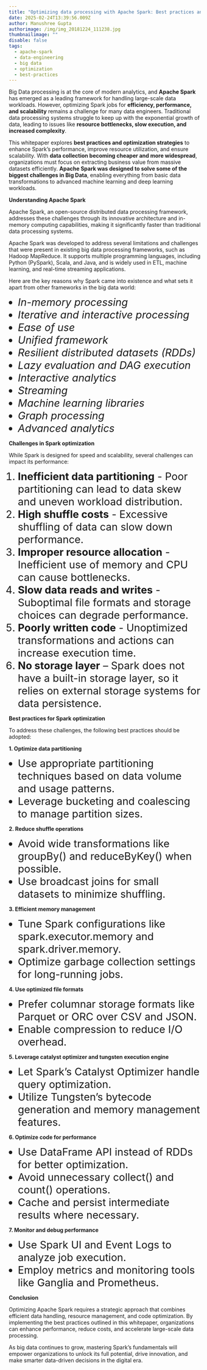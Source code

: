 ```yaml
---
title: "Optimizing data processing with Apache Spark: Best practices and strategies"
date: 2025-02-24T13:39:56.009Z
author: Manushree Gupta
authorimage: /img/img_20181224_111238.jpg
thumbnailimage: ""
disable: false
tags:
  - apache-spark
  - data-engineering
  - big data
  - optimization
  - best-practices
---
```

<style> li { font-size: 27px; line-height: 33px; max-width: none; } </style>

Big Data processing is at the core of modern analytics, and **Apache Spark** has emerged as a leading framework for handling large-scale data workloads. However, optimizing Spark jobs for **efficiency, performance, and scalability** remains a challenge for many data engineers. Traditional data processing systems struggle to keep up with the exponential growth of data, leading to issues like **resource bottlenecks, slow execution, and increased complexity**.

This whitepaper explores **best practices and optimization strategies** to enhance Spark’s performance, improve resource utilization, and ensure scalability. With **data collection becoming cheaper and more widespread**, organizations must focus on extracting business value from massive datasets efficiently. **Apache Spark was designed to solve some of the biggest challenges in Big Data**, enabling everything from basic data transformations to advanced machine learning and deep learning workloads.

**Understanding Apache Spark**

Apache Spark, an open-source distributed data processing framework, addresses these challenges through its innovative architecture and in-memory computing capabilities, making it significantly faster than traditional data processing systems.

Apache Spark was developed to address several limitations and challenges that were present in existing big data processing frameworks, such as Hadoop MapReduce. It supports multiple programming languages, including Python (PySpark), Scala, and Java, and is widely used in ETL, machine learning, and real-time streaming applications. 

Here are the key reasons why Spark came into existence and what sets it apart from other frameworks in the big data world:

* *In-memory processing*
* *Iterative and interactive processing*
* *Ease of use*
* *Unified framework*
* *Resilient distributed datasets (RDDs)*
* *Lazy evaluation and DAG execution*
* *Interactive analytics*
* *Streaming*
* *Machine learning libraries*
* *Graph processing*
* *Advanced analytics*

**Challenges in Spark optimization**

While Spark is designed for speed and scalability, several challenges can impact its performance:

1. **Inefficient data partitioning** - Poor partitioning can lead to data skew and uneven workload distribution.
2. **High shuffle costs** - Excessive shuffling of data can slow down performance.
3. **Improper resource allocation** - Inefficient use of memory and CPU can cause bottlenecks.
4. **Slow data reads and writes** - Suboptimal file formats and storage choices can degrade performance.
5. **Poorly written code** - Unoptimized transformations and actions can increase execution time.
6. **No storage layer** – Spark does not have a built-in storage layer, so it relies on external storage systems for data persistence.

**Best practices for Spark optimization**

To address these challenges, the following best practices should be adopted:

**1. Optimize data partitioning**

* Use appropriate partitioning techniques based on data volume and usage patterns.
* Leverage bucketing and coalescing to manage partition sizes.

**2. Reduce shuffle operations**

* Avoid wide transformations like groupBy() and reduceByKey() when possible.
* Use broadcast joins for small datasets to minimize shuffling.

**3. Efficient memory management**

* Tune Spark configurations like spark.executor.memory and spark.driver.memory.
* Optimize garbage collection settings for long-running jobs.

**4. Use optimized file formats**

* Prefer columnar storage formats like Parquet or ORC over CSV and JSON.
* Enable compression to reduce I/O overhead.

**5. Leverage catalyst optimizer and tungsten execution engine**

* Let Spark’s Catalyst Optimizer handle query optimization.
* Utilize Tungsten’s bytecode generation and memory management features.

**6. Optimize code for performance**

* Use DataFrame API instead of RDDs for better optimization.
* Avoid unnecessary collect() and count() operations.
* Cache and persist intermediate results where necessary.

**7. Monitor and debug performance**

* Use Spark UI and Event Logs to analyze job execution.
* Employ metrics and monitoring tools like Ganglia and Prometheus.

**Conclusion**

Optimizing Apache Spark requires a strategic approach that combines efficient data handling, resource management, and code optimization. By implementing the best practices outlined in this whitepaper, organizations can enhance performance, reduce costs, and accelerate large-scale data processing.

As big data continues to grow, mastering Spark’s fundamentals will empower organizations to unlock its full potential, drive innovation, and make smarter data-driven decisions in the digital era.